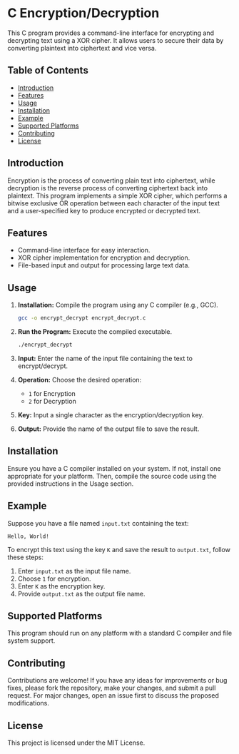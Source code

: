 # C Encryption/Decryption

This C program provides a command-line interface for encrypting and decrypting text using a XOR cipher. It allows users to secure their data by converting plaintext into ciphertext and vice versa.

## Table of Contents

- [Introduction](#introduction)
- [Features](#features)
- [Usage](#usage)
- [Installation](#installation)
- [Example](#example)
- [Supported Platforms](#supported-platforms)
- [Contributing](#contributing)
- [License](#license)

## Introduction

Encryption is the process of converting plain text into ciphertext, while decryption is the reverse process of converting ciphertext back into plaintext. This program implements a simple XOR cipher, which performs a bitwise exclusive OR operation between each character of the input text and a user-specified key to produce encrypted or decrypted text.

## Features

- Command-line interface for easy interaction.
- XOR cipher implementation for encryption and decryption.
- File-based input and output for processing large text data.

## Usage

1. **Installation:** Compile the program using any C compiler (e.g., GCC).

    ```bash
    gcc -o encrypt_decrypt encrypt_decrypt.c
    ```

2. **Run the Program:** Execute the compiled executable.

    ```bash
    ./encrypt_decrypt
    ```

3. **Input:** Enter the name of the input file containing the text to encrypt/decrypt.

4. **Operation:** Choose the desired operation:
   - `1` for Encryption
   - `2` for Decryption

5. **Key:** Input a single character as the encryption/decryption key.

6. **Output:** Provide the name of the output file to save the result.

## Installation

Ensure you have a C compiler installed on your system. If not, install one appropriate for your platform. Then, compile the source code using the provided instructions in the Usage section.

## Example

Suppose you have a file named `input.txt` containing the text:

```Hello, World!```


To encrypt this text using the key `K` and save the result to `output.txt`, follow these steps:

1. Enter `input.txt` as the input file name.
2. Choose `1` for encryption.
3. Enter `K` as the encryption key.
4. Provide `output.txt` as the output file name.

## Supported Platforms

This program should run on any platform with a standard C compiler and file system support.

## Contributing

Contributions are welcome! If you have any ideas for improvements or bug fixes, please fork the repository, make your changes, and submit a pull request. For major changes, open an issue first to discuss the proposed modifications.

## License

This project is licensed under the MIT License.


